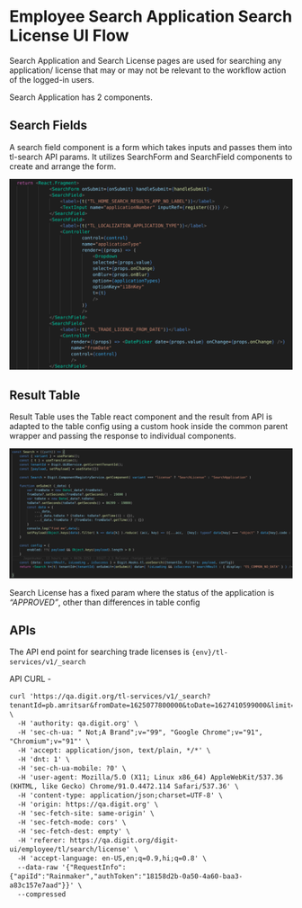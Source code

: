 # Employee Search Application Search License UI Flow

Search Application and Search License pages are used for searching any application/ license that may or may not be relevant to the workflow action of the logged-in users.

Search Application has 2 components.

## Search Fields

A search field component is a form which takes inputs and passes them into tl-search API params. It utilizes SearchForm and SearchField components to create and arrange the form.

![](<../../../../../.gitbook/assets/image (242) (1).png>)

## Result Table

Result Table uses the Table react component and the result from API is adapted to the table config using a custom hook inside the common parent wrapper and passing the response to individual components.

![](<../../../../../.gitbook/assets/image (184) (1).png>)

Search License has a fixed param where the status of the application is _“APPROVED”_, other than differences in table config

## APIs

The API end point for searching trade licenses is `{env}/tl-services/v1/_search`

API CURL -

```
curl 'https://qa.digit.org/tl-services/v1/_search?tenantId=pb.amritsar&fromDate=1625077800000&toDate=1627410599000&limit=10&sortBy=commencementDate&sortOrder=DESC&status=APPROVED&_=1627375567840' \
  -H 'authority: qa.digit.org' \
  -H 'sec-ch-ua: " Not;A Brand";v="99", "Google Chrome";v="91", "Chromium";v="91"' \
  -H 'accept: application/json, text/plain, */*' \
  -H 'dnt: 1' \
  -H 'sec-ch-ua-mobile: ?0' \
  -H 'user-agent: Mozilla/5.0 (X11; Linux x86_64) AppleWebKit/537.36 (KHTML, like Gecko) Chrome/91.0.4472.114 Safari/537.36' \
  -H 'content-type: application/json;charset=UTF-8' \
  -H 'origin: https://qa.digit.org' \
  -H 'sec-fetch-site: same-origin' \
  -H 'sec-fetch-mode: cors' \
  -H 'sec-fetch-dest: empty' \
  -H 'referer: https://qa.digit.org/digit-ui/employee/tl/search/license' \
  -H 'accept-language: en-US,en;q=0.9,hi;q=0.8' \
  --data-raw '{"RequestInfo":{"apiId":"Rainmaker","authToken":"18158d2b-0a50-4a60-baa3-a83c157e7aad"}}' \
  --compressed
```
